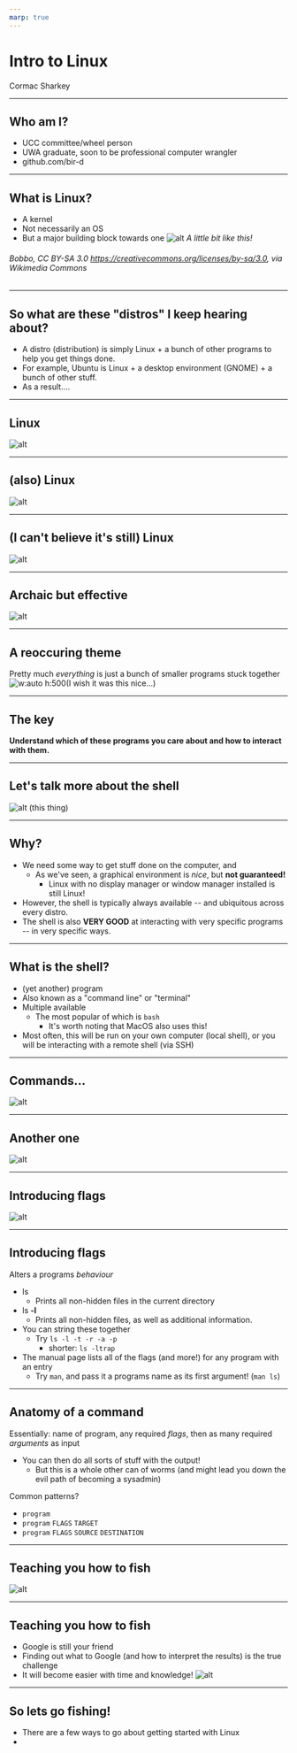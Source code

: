```yaml
---
marp: true
---
```


# Intro to Linux
Cormac Sharkey

---

## Who am I?
- UCC committee/wheel person
- UWA graduate, soon to be professional computer wrangler
- github.com/bir-d

---

## What is Linux?
- A kernel
- Not necessarily an OS
- But a major building block towards one
![alt](./images/Kernel_Layout.svg) *A little bit like this!*
###### Bobbo, CC BY-SA 3.0 <https://creativecommons.org/licenses/by-sa/3.0>, via Wikimedia Commons

---

## So what are these "distros" I keep hearing about?
- A distro (distribution) is simply Linux + a bunch of other programs to help you get things done.
- For example, Ubuntu is Linux + a desktop environment (GNOME) + a bunch of other stuff.
- As a result....

---

## Linux
![alt](./images/mintcinnamon.png)

---

## (also) Linux
![alt](./images/archcraft.png)

---

## (I can't believe it's still) Linux
![alt](./images/Archterm.png)

---

## Archaic but effective
![alt](./images/Ubuntu%20with%20terminal.png)

---

## A reoccuring theme
Pretty much *everything* is just a bunch of smaller programs stuck together
![w:auto h:500](./images/litter%20of%20processes.png)(I wish it was this nice...)

---
## The key
**Understand which of these programs you care about and how to interact with them.**

---

## Let's talk more about the shell
![alt](./images/shell.png) (this thing)

---

## Why?

- We need some way to get stuff done on the computer, and
    - As we've seen, a graphical environment is *nice*, but **not guaranteed!**
        - Linux with no display manager or window manager installed is still Linux!
- However, the shell is typically always available -- and ubiquitous across every distro.
- The shell is also **VERY GOOD** at interacting with very specific programs -- in very specific ways.
---

## What is the shell?
- (yet another) program
- Also known as a "command line" or "terminal"
- Multiple available
    - The most popular of which is `bash`
      - It's worth noting that MacOS also uses this!
- Most often, this will be run on your own computer (local shell), or you will be interacting with a remote shell (via SSH)

--- 

## Commands...
![alt](./images/shellcommandannotated.png)

---

## Another one
![alt](./images/lsannotated.png)

---

## Introducing flags
![alt](./images/lsflagannotated.png)

---

## Introducing flags
Alters a programs *behaviour*
- ls
    - Prints all non-hidden files in the current directory
- ls **-l**
    - Prints all non-hidden files, as well as additional information.
- You can string these together
    - Try `ls -l -t -r -a -p`
        - shorter: `ls -ltrap`
- The manual page lists all of the flags (and more!) for any program with an entry
    - Try `man`, and pass it a programs name as its first argument! (`man ls`)

---

## Anatomy of a command
Essentially: name of program, any required *flags*, then as many required *arguments* as input
- You can then do all sorts of stuff with the output!
    - But this is a whole other can of worms (and might lead you down the evil path of becoming a sysadmin)

Common patterns?
- `program`
- `program` `FLAGS` `TARGET`
- `program` `FLAGS` `SOURCE` `DESTINATION`

---

## Teaching you how to fish
![alt](./images/Teaching%20Fishing.png)

---

## Teaching you how to fish
- Google is still your friend
- Finding out what to Google (and how to interpret the results) is the true challenge
- It will become easier with time and knowledge!
![alt](./images/googlemybeloved.gif)

---

## So lets go fishing!

- There are a few ways to go about getting started with Linux
- 